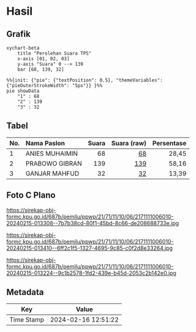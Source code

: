 # Hasil

## Grafik

```mermaid
xychart-beta
    title "Perolehan Suara TPS"
    x-axis [01, 02, 03]
    y-axis "Suara" 0 --> 139
    bar [68, 139, 32]
```

```mermaid
%%{init: {"pie": {"textPosition": 0.5}, "themeVariables": {"pieOuterStrokeWidth": "5px"}} }%%
pie showData
    "1" : 68
    "2" : 139
    "3" : 32
```

## Tabel

| No. | Nama Paslon    | Suara | Suara (raw) | Persentase |
|:--- |:-------------- | -----:| -----------:| ----------:|
| 1   | ANIES MUHAIMIN | 68    | [68][p-1]   | 28,45      |
| 2   | PRABOWO GIBRAN | 139   | [139][p-2]  | 58,16      |
| 3   | GANJAR MAHFUD  | 32    | [32][p-3]   | 13,39      |


[p-1]: https://github.com/gigit-pemilu/pemilu-2024-21-kepulauan-riau/blob/main/pilpres/hitung-suara/sub/21-kepulauan-riau/sub/71-kota-batam/sub/11-sagulung/sub/1006-sungai-pelunggut/sub/010-tps/sub/paslon-1.txt
[p-2]: https://github.com/gigit-pemilu/pemilu-2024-21-kepulauan-riau/blob/main/pilpres/hitung-suara/sub/21-kepulauan-riau/sub/71-kota-batam/sub/11-sagulung/sub/1006-sungai-pelunggut/sub/010-tps/sub/paslon-2.txt
[p-3]: https://github.com/gigit-pemilu/pemilu-2024-21-kepulauan-riau/blob/main/pilpres/hitung-suara/sub/21-kepulauan-riau/sub/71-kota-batam/sub/11-sagulung/sub/1006-sungai-pelunggut/sub/010-tps/sub/paslon-3.txt

## Foto C Plano

https://sirekap-obj-formc.kpu.go.id/687b/pemilu/ppwp/21/71/11/10/06/2171111006010-20240215-013308--7b7b38cd-80f1-45bd-8c66-de208688733e.jpg

https://sirekap-obj-formc.kpu.go.id/687b/pemilu/ppwp/21/71/11/10/06/2171111006010-20240215-013410--6ff2c1f5-1327-4695-9c85-c0f2d8e33264.jpg

https://sirekap-obj-formc.kpu.go.id/687b/pemilu/ppwp/21/71/11/10/06/2171111006010-20240215-013224--9c1b2578-1fd2-439e-b45d-2053c2b142e0.jpg


## Metadata

| Key        | Value               |
| ---------- | ------------------- |
| Time Stamp | 2024-02-16 12:51:22 |



